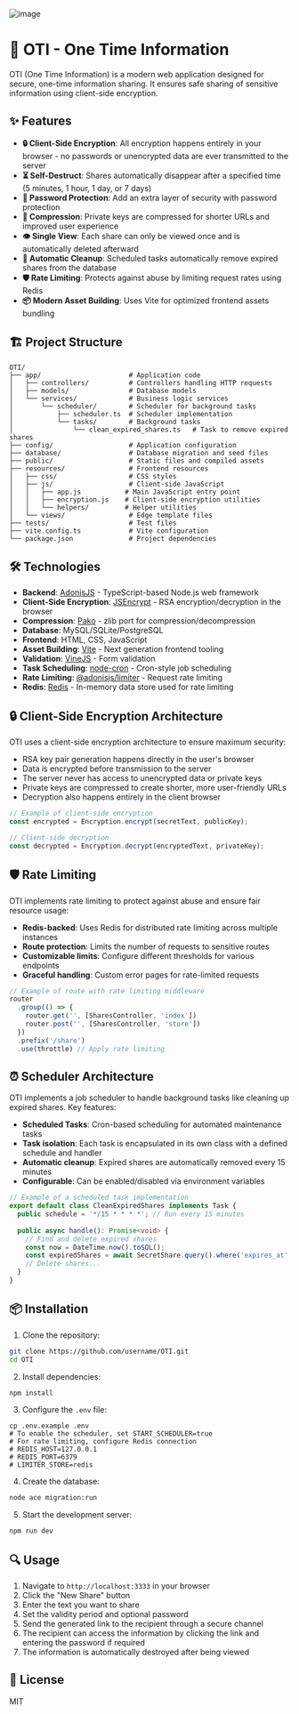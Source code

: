 ![image](https://github.com/user-attachments/assets/9a826cc7-68e1-4453-9453-524b9a1e4e2a)

# 🔐 OTI - One Time Information

OTI (One Time Information) is a modern web application designed for secure, one-time information sharing. It ensures safe sharing of sensitive information using client-side encryption.

## ✨ Features

- **🔒 Client-Side Encryption**: All encryption happens entirely in your browser - no passwords or unencrypted data are ever transmitted to the server
- **⏳ Self-Destruct**: Shares automatically disappear after a specified time (5 minutes, 1 hour, 1 day, or 7 days)
- **🔑 Password Protection**: Add an extra layer of security with password protection
- **💨 Compression**: Private keys are compressed for shorter URLs and improved user experience
- **👁️ Single View**: Each share can only be viewed once and is automatically deleted afterward
- **🧹 Automatic Cleanup**: Scheduled tasks automatically remove expired shares from the database
- **🛡️ Rate Limiting**: Protects against abuse by limiting request rates using Redis
- **📦 Modern Asset Building**: Uses Vite for optimized frontend assets bundling

## 🏗️ Project Structure

```
OTI/
├── app/                      # Application code
│   ├── controllers/          # Controllers handling HTTP requests
│   ├── models/               # Database models
│   └── services/             # Business logic services
│       └── scheduler/        # Scheduler for background tasks
│           ├── scheduler.ts  # Scheduler implementation
│           └── tasks/        # Background tasks
│               └── clean_expired_shares.ts   # Task to remove expired shares
├── config/                   # Application configuration
├── database/                 # Database migration and seed files
├── public/                   # Static files and compiled assets
├── resources/                # Frontend resources
│   ├── css/                  # CSS styles
│   ├── js/                   # Client-side JavaScript
│   │   ├── app.js           # Main JavaScript entry point
│   │   ├── encryption.js    # Client-side encryption utilities
│   │   └── helpers/         # Helper utilities
│   └── views/                # Edge template files
├── tests/                    # Test files
├── vite.config.ts            # Vite configuration
└── package.json              # Project dependencies
```

## 🛠️ Technologies

- **Backend**: [AdonisJS](https://adonisjs.com/) - TypeScript-based Node.js web framework
- **Client-Side Encryption**: [JSEncrypt](https://github.com/travist/jsencrypt) - RSA encryption/decryption in the browser
- **Compression**: [Pako](https://github.com/nodeca/pako) - zlib port for compression/decompression
- **Database**: MySQL/SQLite/PostgreSQL
- **Frontend**: HTML, CSS, JavaScript
- **Asset Building**: [Vite](https://vitejs.dev/) - Next generation frontend tooling
- **Validation**: [VineJS](https://vinejs.dev/) - Form validation
- **Task Scheduling**: [node-cron](https://www.npmjs.com/package/node-cron) - Cron-style job scheduling
- **Rate Limiting**: [@adonisjs/limiter](https://docs.adonisjs.com/guides/security/rate-limiting) - Request rate limiting
- **Redis**: [Redis](https://redis.io/) - In-memory data store used for rate limiting

## 🔒 Client-Side Encryption Architecture

OTI uses a client-side encryption architecture to ensure maximum security:

- RSA key pair generation happens directly in the user's browser
- Data is encrypted before transmission to the server
- The server never has access to unencrypted data or private keys
- Private keys are compressed to create shorter, more user-friendly URLs
- Decryption also happens entirely in the client browser

```javascript
// Example of client-side encryption
const encrypted = Encryption.encrypt(secretText, publicKey);

// Client-side decryption
const decrypted = Encryption.decrypt(encryptedText, privateKey);
```

## 🛡️ Rate Limiting

OTI implements rate limiting to protect against abuse and ensure fair resource usage:

- **Redis-backed**: Uses Redis for distributed rate limiting across multiple instances
- **Route protection**: Limits the number of requests to sensitive routes
- **Customizable limits**: Configure different thresholds for various endpoints
- **Graceful handling**: Custom error pages for rate-limited requests

```typescript
// Example of route with rate limiting middleware
router
  .group(() => {
    router.get('', [SharesController, 'index'])
    router.post('', [SharesController, 'store'])
  })
  .prefix('/share')
  .use(throttle) // Apply rate limiting
```

## ⏰ Scheduler Architecture

OTI implements a job scheduler to handle background tasks like cleaning up expired shares. Key features:

- **Scheduled Tasks**: Cron-based scheduling for automated maintenance tasks
- **Task isolation**: Each task is encapsulated in its own class with a defined schedule and handler
- **Automatic cleanup**: Expired shares are automatically removed every 15 minutes
- **Configurable**: Can be enabled/disabled via environment variables

```typescript
// Example of a scheduled task implementation
export default class CleanExpiredShares implements Task {
  public schedule = '*/15 * * * *'; // Run every 15 minutes
  
  public async handle(): Promise<void> {
    // Find and delete expired shares
    const now = DateTime.now().toSQL();
    const expiredShares = await SecretShare.query().where('expires_at', '<', now);
    // Delete shares...
  }
}
```

## 📦 Installation

1. Clone the repository:
```bash
git clone https://github.com/username/OTI.git
cd OTI
```

2. Install dependencies:
```bash
npm install
```

3. Configure the `.env` file:
```
cp .env.example .env
# To enable the scheduler, set START_SCHEDULER=true
# For rate limiting, configure Redis connection
# REDIS_HOST=127.0.0.1
# REDIS_PORT=6379
# LIMITER_STORE=redis
```

4. Create the database:
```bash
node ace migration:run
```

5. Start the development server:
```bash
npm run dev
```

## 🔍 Usage

1. Navigate to `http://localhost:3333` in your browser
2. Click the "New Share" button
3. Enter the text you want to share
4. Set the validity period and optional password
5. Send the generated link to the recipient through a secure channel
6. The recipient can access the information by clicking the link and entering the password if required
7. The information is automatically destroyed after being viewed

## 📄 License

MIT
